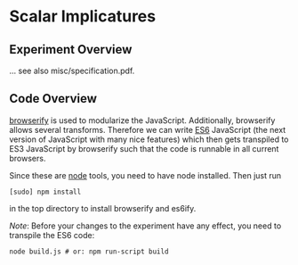 # Scalar Implicatures

## Experiment Overview



... see also misc/specification.pdf.


## Code Overview
[browserify](http://browserify.org/) is used to modularize the JavaScript. Additionally, browserify allows several transforms.
Therefore we can write [ES6](https://github.com/lukehoban/es6features) JavaScript (the next version of JavaScript with many nice features)
which then gets transpiled to ES3 JavaScript by browserify such that the code is runnable in all current browsers.

Since these are [node](http://nodejs.org/) tools, you need to have node installed. Then just run

```
[sudo] npm install
```

in the top directory to install browserify and es6ify.

*Note*: Before your changes to the experiment have any effect, you need to transpile the ES6 code:
```
node build.js # or: npm run-script build
```
